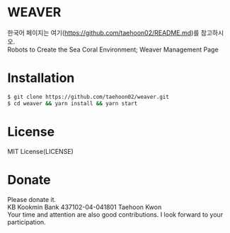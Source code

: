 # WEAVER

한국어 페이지는 여기(https://github.com/taehoon02/README.md)를 참고하시오.<br>
Robots to Create the Sea Coral Environment; Weaver Management Page

# Installation

```bash
$ git clone https://github.com/taehoon02/weaver.git
$ cd weaver && yarn install && yarn start
```

# License

MIT License(LICENSE)

# Donate

Please donate it.<br>
KB Kookmin Bank 437102-04-041801 Taehoon Kwon<br>
Your time and attention are also good contributions. I look forward to your participation.
